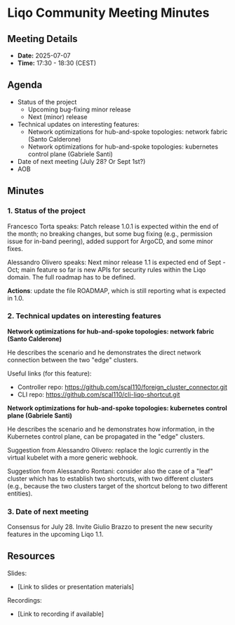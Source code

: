 # Liqo Community Meeting Minutes

## Meeting Details

- **Date:** 2025-07-07
- **Time:** 17:30 - 18:30 (CEST)

## Agenda

- Status of the project
  - Upcoming bug-fixing minor release
  - Next (minor) release
- Technical updates on interesting features:
  - Network optimizations for hub-and-spoke topologies: network fabric (Santo Calderone)
  - Network optimizations for hub-and-spoke topologies: kubernetes control plane (Gabriele Santi)
- Date of next meeting (July 28? Or Sept 1st?)
- AOB

## Minutes

### 1. Status of the project

Francesco Torta  speaks: Patch release 1.0.1 is expected within the end of the month; no breaking changes, but some bug fixing (e.g., permission issue for in-band peering), added support for ArgoCD, and some minor fixes.

Alessandro Olivero speaks: Next minor release 1.1 is expected end of Sept - Oct; main feature so far is new APIs for security rules within the Liqo domain. The full roadmap has to be defined.

**Actions**: update the file ROADMAP, which is still reporting what is expected in 1.0.

### 2. Technical updates on interesting features

**Network optimizations for hub-and-spoke topologies: network fabric (Santo Calderone)**

He describes the scenario and he demonstrates the direct network connection between the two "edge" clusters.

Useful links (for this feature):
- Controller repo: https://github.com/scal110/foreign_cluster_connector.git
- CLI repo: https://github.com/scal110/cli-liqo-shortcut.git

**Network optimizations for hub-and-spoke topologies: kubernetes control plane (Gabriele Santi)**

He describes the scenario and he demonstrates how information, in the Kubernetes control plane, can be propagated in the "edge" clusters.

Suggestion from Alessandro Olivero: replace the logic currently in the virtual kubelet with a more generic webhook.

Suggestion from Alessandro Rontani: consider also the case of a "leaf" cluster which has to establish two shortcuts, with two different clusters (e.g., because the two clusters target of the shortcut belong to two different entities).


### 3. Date of next meeting
Consensus for July 28.
Invite Giulio Brazzo to present the new security features in the upcoming Liqo 1.1.

## Resources

Slides:

- [Link to slides or presentation materials]

Recordings:

- [Link to recording if available]
